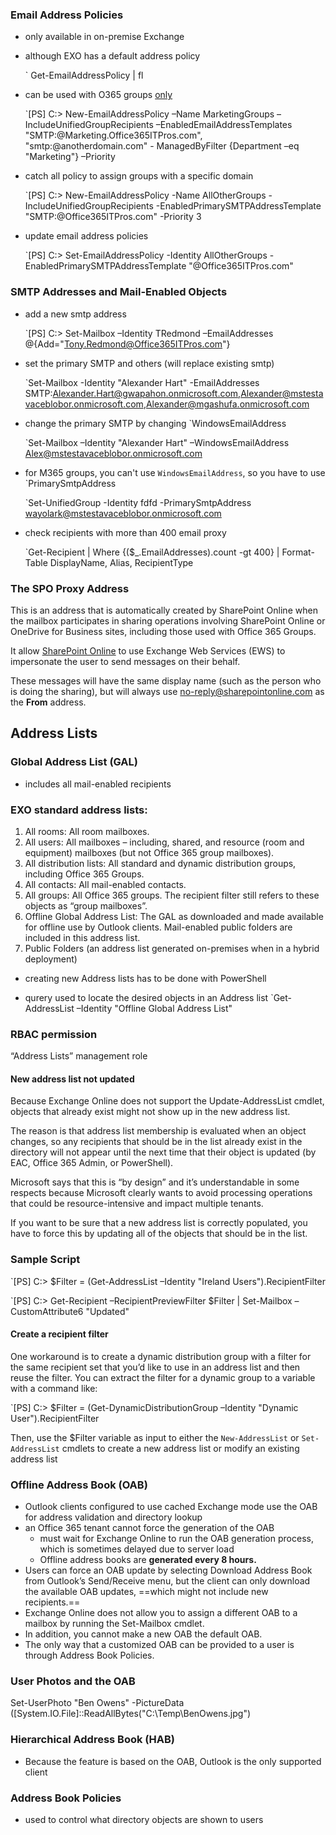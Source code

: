 ### Email Address Policies
* only available in on-premise Exchange
* although EXO has a default address policy

	` Get-EmailAddressPolicy | fl

* can be used with O365 groups [only](https://learn.microsoft.com/en-us/microsoft-365/solutions/choose-domain-to-create-groups?view=o365-worldwide&redirectSourcePath=%252fen-us%252farticle%252fMulti-domain-support-for-Office-365-Groups-7cf5655d-e523-4bc3-a93b-3ccebf44a01a)

	`[PS] C:\> New-EmailAddressPolicy –Name MarketingGroups –IncludeUnifiedGroupRecipients –EnabledEmailAddressTemplates "SMTP:@Marketing.Office365ITPros.com", "smtp:@anotherdomain.com" - ManagedByFilter {Department –eq "Marketing"} –Priority

* catch all policy to assign groups with a specific domain

	`[PS] C:\> New-EmailAddressPolicy -Name AllOtherGroups -IncludeUnifiedGroupRecipients -EnabledPrimarySMTPAddressTemplate "SMTP:@Office365ITPros.com" -Priority 3

* update email address policies

	`[PS] C:\> Set-EmailAddressPolicy -Identity AllOtherGroups -EnabledPrimarySMTPAddressTemplate "@Office365ITPros.com"


### SMTP Addresses and Mail-Enabled Objects

* add a new smtp address

	`[PS] C:\> Set-Mailbox –Identity TRedmond –EmailAddresses @{Add="Tony.Redmond@Office365ITPros.com"}

* set the primary SMTP and others (will replace existing smtp)

	`Set-Mailbox -Identity "Alexander Hart" -EmailAddresses SMTP:Alexander.Hart@gwapahon.onmicrosoft.com,Alexander@mstestavaceblobor.onmicrosoft.com,Alexander@mgashufa.onmicrosoft.com

* change the primary SMTP by changing `WindowsEmailAddress

	`Set-Mailbox –Identity "Alexander Hart" –WindowsEmailAddress Alex@mstestavaceblobor.onmicrosoft.com

* for M365 groups, you can't use `WindowsEmailAddress`, so you have to use `PrimarySmtpAddress

	`Set-UnifiedGroup -Identity fdfd -PrimarySmtpAddress wayolark@mstestavaceblobor.onmicrosoft.com

* check recipients with more than 400 email proxy

	`Get-Recipient | Where {($_.EmailAddresses).count -gt 400} | Format-Table DisplayName, Alias, RecipientType


### The SPO Proxy Address

This is an address that is automatically created by SharePoint Online when the mailbox participates in sharing operations involving SharePoint Online or OneDrive for Business sites, including those used with Office 365 Groups.

It allow [SharePoint Online]((https://support.microsoft.com/en-us/office/information-about-changes-to-the-address-that-is-used-to-send-notification-email-messages-from-sharepoint-ae01f2a0-acca-499b-ab96-df0e996d367a?ui=en-us&rs=en-us&ad=us)) to use Exchange Web Services (EWS) to impersonate the user to send messages on their behalf.

These messages will have the same display name (such as the person who is doing the sharing), but will always use no-reply@sharepointonline.com as the **From** address.


## Address Lists

### Global Address List (GAL)
* includes all mail-enabled recipients

### EXO standard address lists:
1. All rooms: All room mailboxes.
2. All users: All mailboxes – including, shared, and resource (room and equipment) mailboxes (but not Office 365 group mailboxes).
3. All distribution lists: All standard and dynamic distribution groups, including Office 365 Groups.
4. All contacts: All mail-enabled contacts.
5. All groups: All Office 365 groups. The recipient filter still refers to these objects as “group mailboxes”.
6. Offline Global Address List: The GAL as downloaded and made available for offline use by Outlook clients. Mail-enabled public folders are included in this address list. 
7. Public Folders (an address list generated on-premises when in a hybrid deployment)

* creating new Address lists has to be done with PowerShell

* qurery used to locate the desired objects in an Address list
	`Get-AddressList –Identity "Offline Global Address List"

### RBAC permission
“Address Lists” management role

#### New address list not updated

Because Exchange Online does not support the Update-AddressList cmdlet, objects that already exist might not show up in the new address list. 

The reason is that address list membership is evaluated when an object changes, so any recipients that should be in the list already exist in the directory will not appear until the next time that their object is updated (by EAC, Office 365 Admin, or PowerShell). 

Microsoft says that this is “by design” and it’s understandable in some respects because Microsoft clearly wants to avoid processing operations that could be resource-intensive and impact multiple tenants.

If you want to be sure that a new address list is correctly populated, you have to force this by updating all of the objects that should be in the list.

### Sample Script

`[PS] C:\> $Filter = (Get-AddressList –Identity "Ireland Users").RecipientFilter 

`[PS] C:\> Get-Recipient –RecipientPreviewFilter $Filter | Set-Mailbox –CustomAttribute6 "Updated"


#### Create a recipient filter

One workaround is to create a dynamic distribution group with a filter for the same recipient set that you’d like to use in an address list and then reuse the filter. You can extract the filter for a dynamic group to a variable with a command like:

`[PS] C:\> $Filter = (Get-DynamicDistributionGroup –Identity "Dynamic User").RecipientFilter

Then, use the $Filter variable as input to either the `New-AddressList` or `Set-AddressList` cmdlets to create a new address list or modify an existing address list


### Offline Address Book (OAB)

* Outlook clients configured to use cached Exchange mode use the OAB for address validation and directory lookup
* an Office 365 tenant cannot force the generation of the OAB 
	* must wait for Exchange Online to run the OAB generation process, which is sometimes delayed due to server load
	* Offline address books are **generated every 8 hours.**
* Users can force an OAB update by selecting Download Address Book from Outlook’s Send/Receive menu, but the client can only download the available OAB updates, ==which might not include new recipients.==
* Exchange Online does not allow you to assign a different OAB to a mailbox by running the Set-Mailbox cmdlet. 
* In addition, you cannot make a new OAB the default OAB. 
* The only way that a customized OAB can be provided to a user is through Address Book Policies.


### User Photos and the OAB

Set-UserPhoto "Ben Owens" -PictureData 
([System.IO.File]::ReadAllBytes("C:\Temp\BenOwens.jpg")


### Hierarchical Address Book (HAB)
* Because the feature is based on the OAB, Outlook is the only supported client

### Address Book Policies
* used to control what directory objects are shown to users


